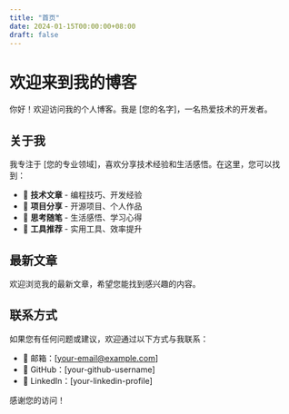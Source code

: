 ```yaml
---
title: "首页"
date: 2024-01-15T00:00:00+08:00
draft: false
---
```


# 欢迎来到我的博客

你好！欢迎访问我的个人博客。我是 [您的名字]，一名热爱技术的开发者。

## 关于我

我专注于 [您的专业领域]，喜欢分享技术经验和生活感悟。在这里，您可以找到：

- 📖 **技术文章** - 编程技巧、开发经验
- 🎯 **项目分享** - 开源项目、个人作品
- 💭 **思考随笔** - 生活感悟、学习心得
- 🔧 **工具推荐** - 实用工具、效率提升

## 最新文章

欢迎浏览我的最新文章，希望您能找到感兴趣的内容。

## 联系方式

如果您有任何问题或建议，欢迎通过以下方式与我联系：

- 📧 邮箱：[your-email@example.com]
- 🐙 GitHub：[your-github-username]
- 💼 LinkedIn：[your-linkedin-profile]

感谢您的访问！
